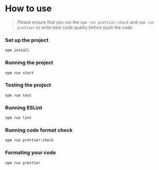 # How to use

>Please ensure that you run the `npm run prettier:check` and `npm run prettier` to write best code quality before push the code.

### Set up the project

`npm install`

### Running the project

`npm run start`

### Testing the project

`npm run test`

### Running ESLint

`npm run lint`

### Running code format check

`npm run prettier:check`

### Formating your code

`npm run prettier`